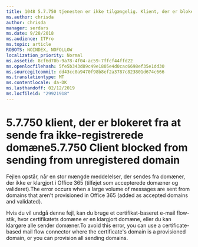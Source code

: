```yaml
---
title: 1048 5.7.750 tjenesten er ikke tilgængelig. Klient, der er blokeret fra at sende fra ikke-registrerede domæner
ms.author: chrisda
author: chrisda
manager: serdars
ms.date: 9/28/2018
ms.audience: ITPro
ms.topic: article
ROBOTS: NOINDEX, NOFOLLOW
localization_priority: Normal
ms.assetid: 8cf6d70b-9a78-4f04-ac59-7ffcf44ffd22
ms.openlocfilehash: 5fe5b343d89c49e1805e4d0cac6698ef35e1dd30
ms.sourcegitcommit: dd43cc0a9470f98b8ef2a3787c823801d674c666
ms.translationtype: MT
ms.contentlocale: da-DK
ms.lasthandoff: 02/12/2019
ms.locfileid: "29921918"
---
```

# <a name="57750-client-blocked-from-sending-from-unregistered-domain"></a><span data-ttu-id="cd7e9-103">5.7.750 klient, der er blokeret fra at sende fra ikke-registrerede domæne</span><span class="sxs-lookup"><span data-stu-id="cd7e9-103">5.7.750 Client blocked from sending from unregistered domain</span></span>

<span data-ttu-id="cd7e9-104">Fejlen opstår, når en stor mængde meddelelser, der sendes fra domæner, der ikke er klargjort i Office 365 (tilføjet som accepterede domæner og valideret).</span><span class="sxs-lookup"><span data-stu-id="cd7e9-104">The error occurs when a large volume of messages are sent from domains that aren't provisioned in Office 365 (added as accepted domains and validated).</span></span>
  
<span data-ttu-id="cd7e9-105">Hvis du vil undgå denne fejl, kan du bruge et certifikat-baseret e-mail flow-stik, hvor certifikatets domæne er en klargjort domæne, eller du kan klargøre alle sender domæner.</span><span class="sxs-lookup"><span data-stu-id="cd7e9-105">To avoid this error, you can use a certificate-based mail flow connector where the certificate's domain is a provisioned domain, or you can provision all sending domains.</span></span>
  

